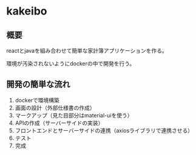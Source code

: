 # kakeibo

## 概要
reactとjavaを組み合わせて簡単な家計簿アプリケーションを作る。

環境が汚染されないようにdockerの中で開発を行う。

## 開発の簡単な流れ
1. dockerで環境構築
1. 画面の設計（外部仕様書の作成）
1. マークアップ（見た目部分はmaterial-uiを使う）
1. APIの作成（サーバーサイドの実装）
1. フロントエンドとサーバーサイドの連携（axiosライブラリで連携させる）
1. テスト
1. 完成
